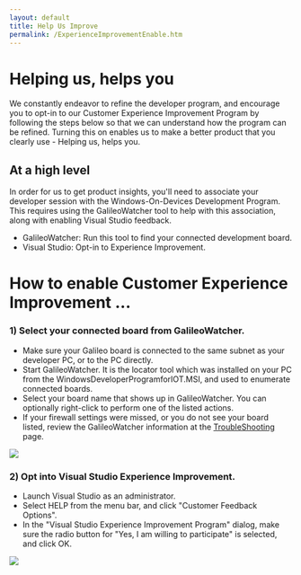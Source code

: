 ```yaml
---
layout: default
title: Help Us Improve
permalink: /ExperienceImprovementEnable.htm
---
```


# Helping us, helps you
We constantly endeavor to refine the developer program, and encourage you to opt-in to our Customer Experience Improvement Program by following the steps below so that we can understand how the program can be refined. Turning this on enables us to make a better product that you clearly use - Helping us, helps you.

## At a high level
In order for us to get product insights, you'll need to associate your developer session with the Windows-On-Devices Development Program.  This requires using the GalileoWatcher tool to help with this association, along with enabling Visual Studio feedback.


* GalileoWatcher:  Run this tool to find your connected development board.
* Visual Studio:  Opt-in to Experience Improvement.

# How to enable Customer Experience Improvement ...

### 1) Select your connected board from GalileoWatcher.
  * Make sure your Galileo board is connected to the same subnet as your developer PC, or to the PC directly.
  * Start GalileoWatcher.  It is the locator tool which was installed on your PC from the WindowsDeveloperProgramforIOT.MSI, and used to enumerate connected boards.
  * Select your board name that shows up in GalileoWatcher.  You can optionally right-click to perform one of the listed actions.
  * If your firewall settings were missed, or you do not see your board listed, review the GalileoWatcher information at the [TroubleShooting]({{site.baseurl}}/{{page.lang}}/win8/TroubleShooting.htm) page.

  ![]({{site.baseurl}}/images/GalileoWatcherExample.png)

### 2) Opt into Visual Studio Experience Improvement.  
  * Launch Visual Studio as an administrator.
  * Select HELP from the menu bar, and click "Customer Feedback Options".
  * In the "Visual Studio Experience Improvement Program" dialog, make sure the radio button for "Yes, I am willing to participate" is selected, and click OK.
 
  ![]({{site.baseurl}}/images/VSFeedback.png)




